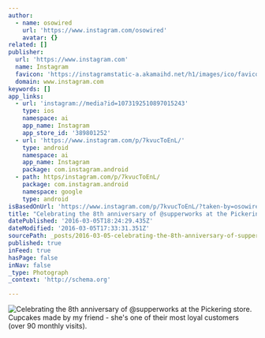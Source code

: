 ```yaml
---
author:
  - name: osowired
    url: 'https://www.instagram.com/osowired'
    avatar: {}
related: []
publisher:
  url: 'https://www.instagram.com'
  name: Instagram
  favicon: 'https://instagramstatic-a.akamaihd.net/h1/images/ico/favicon.ico/7cdab0872b15.ico'
  domain: www.instagram.com
keywords: []
app_links:
  - url: 'instagram://media?id=1073192510897015243'
    type: ios
    namespace: ai
    app_name: Instagram
    app_store_id: '389801252'
  - url: 'https://www.instagram.com/p/7kvucToEnL/'
    type: android
    namespace: ai
    app_name: Instagram
    package: com.instagram.android
  - path: https/instagram.com/p/7kvucToEnL/
    package: com.instagram.android
    namespace: google
    type: android
isBasedOnUrl: 'https://www.instagram.com/p/7kvucToEnL/?taken-by=osowired'
title: "Celebrating the 8th anniversary of @supperworks at the Pickering store. Cupcakes made by my friend - she's one of their most loyal customers (over 90 monthly visits)."
datePublished: '2016-03-05T18:24:29.435Z'
dateModified: '2016-03-05T17:33:31.351Z'
sourcePath: _posts/2016-03-05-celebrating-the-8th-anniversary-of-supperworks-at-the-picke.md
published: true
inFeed: true
hasPage: false
inNav: false
_type: Photograph
_context: 'http://schema.org'

---
```

![Celebrating the 8th anniversary of &commat;supperworks at the Pickering store&period; Cupcakes made by my friend - she's one of their most loyal customers &lpar;over 90 monthly visits&rpar;&period;](https://scontent.cdninstagram.com/t51.2885-15/s640x640/sh0.08/e35/11262768_965691373474188_570288663_n.jpg?ig_cache_key=MTA3MzE5MjUxMDg5NzAxNTI0Mw%3D%3D.2)
